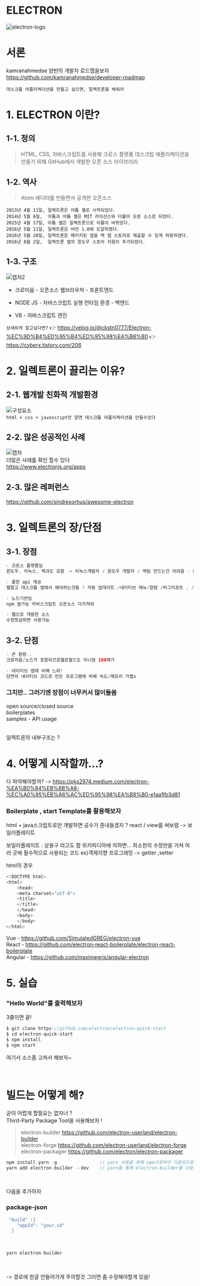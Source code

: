 
# ELECTRON
![electron-logo](https://user-images.githubusercontent.com/80228504/117521003-68c4d100-afe6-11eb-96fd-393e8e975e7f.PNG)


# 서론   
kamranahmedse 양반의 개발자 로드맵을보자    
https://github.com/kamranahmedse/developer-roadmap   

`데스크톱 어플리케이션을 만들고 싶으면, 일렉트론을 배워라`
   
   
# 1. ELECTRON 이란?   
## 1-1. 정의   
> HTML, CSS, 자바스크립트를 사용해 크로스 플랫폼 데스크탑 애플리케이션을 만들기 위해 GitHub에서 개발한 오픈 소스 라이브러리   
   
## 1-2. 역사   
> Atom 에디터를 만들면서 공개한 오픈소스   

```
2013년 4월 11일, 일렉트론은 아톰 셸로 시작되었다.
2014년 5월 6일,  아톰과 아톰 셸은 MIT 라이선스와 더불어 오픈 소스로 되었다.
2015년 4월 17일, 아톰 셸은 일렉트론으로 이름이 바뀌었다.
2016년 5월 11일, 일렉트론은 버전 1.0에 도달하였다.
2016년 5월 20일, 일렉트론은 패키지된 앱을 맥 앱 스토어로 제출할 수 있게 허용하였다.
2016년 8월 2일,  일렉트론 앱의 윈도우 스토어 지원이 추가되었다.
```
   
## 1-3. 구조   
![캡처2](https://user-images.githubusercontent.com/80228504/117522077-49c93d80-afec-11eb-8fda-417fc6e81746.PNG)   
+ 크로미움 - 오픈소스 웹브라우저   - 프론트엔드 
- NODE JS - 자바스크립트 실행 런타임 환경   - 백엔드
* V8 - 자바스크립트 엔진    

```상세하게 알고싶다면?``` 
👉 https://velog.io/@ckstn0777/Electron-%EC%9D%B4%ED%95%B4%ED%95%98%EA%B8%B0 
👉 https://cyberx.tistory.com/206 
   

# 2. 일렉트론이 끌리는 이유?    
## 2-1. 웹개발 친화적 개발환경   
![구성요소](https://user-images.githubusercontent.com/80228504/117521049-a590c800-afe6-11eb-84f3-30940510b165.PNG)      
`html + css + javascript만 알면 데스크톱 어플리케이션을 만들수있다`     
   
## 2-2. 많은 성공적인 사례   
![캡처](https://user-images.githubusercontent.com/80228504/117521720-30bf8d00-afea-11eb-8816-349fe48bd382.PNG)    
더많은 사례를 확인 할수 있다   
https://www.electronjs.org/apps
   
## 2-3. 많은 레퍼런스    
https://github.com/sindresorhus/awesome-electron     

   
      
# 3. 일렉트론의 장/단점   
   
## 3-1. 장점    
```swift
- 크로스 플랫폼임  
윈도우, 리눅스, 맥과도 호환 -> 리눅스개발자 / 윈도우 개발자 / 맥팀 만드는건 어려움 - 걍 웹팀하나만 있음됨

- 쿨한 api 제공 
웹말고 데스크톱 앱에서 해야하는것들 ? 자동 업데이트 /네이티브 메뉴/알람 /버그리포트 , /윈도우 인스톨러...

- 노드기반임 
npm 쌉가능 자바스크립트 오픈소스 다가져와

- 웹으로 개발한 소스 
수정쪼금하면 사용가능
```

## 3-2. 단점   
```swift
- 큰 용량.. 
크로미움/노드가 포함되므로헬로월드도 미니멈 100메가

- 네이티브 앱에 비해 느려!
당연히 네이티브 코드로 만든 프로그램에 비해 속도/메모리 가볍x
```
   
### 그치만.. 그러기엔 장점이 너무커서 많이들씀


open source/closed source  
boilerplates  
samples - API usage  

<br>  
일렉트론의 내부구조는 ?

# 4. 어떻게 시작할까...?  

다 파악해야할까? -> https://pks2974.medium.com/electron-%EA%B0%84%EB%8B%A8-%EC%A0%95%EB%A6%AC%ED%95%98%EA%B8%B0-e1aa1fb3d81

### Boilerplate , start Template를 활용해보자

html + java스크립트로만 개발하면 공수가 쥰내들겠지 ?
react / view를 써보렴 -> 보일러플레이트

보일러플레이트 : 상용구 라고도 함 
위키피디아에 의하면... 최소한의 수정만을 거쳐 여러 곳에 필수적으로 사용되는 코드
ex)객체지향 프로그래밍 ->  getter ,setter 

html의 경우
```swift
<!DOCTYPE html>
<html>
	<head>
	<meta charset="utf-8">
	<title>
	</title>
	</head>
	<body>
	</body>
</html>
```

Vue - https://github.com/SimulatedGREG/electron-vue  
React - https://github.com/electron-react-boilerplate/electron-react-boilerplate  
Angular - https://github.com/maximegris/angular-electron  



		
# 5. 실습 

### "Hello World"를 출력해보자 
3줄이면 끝!	

```swift
$ git clone https://github.com/electron/electron-quick-start 
$ cd electron-quick-start
$ npm install
$ npm start
```
	
여기서 소스좀 고쳐서 해보자~
	

<br>  

# 빌드는 어떻게 해?  
굳이 어렵게 할필요는 없자너 ?  
Third-Party Package Tool을 사용해보자 !  
   
> electron-builder  https://github.com/electron-userland/electron-builder  
electron-forge  https://github.com/electron-userland/electron-forge  
electron-packager https://github.com/electron/electron-packager  



```swift
npm install yarn -g                // yarn 사용을 위해 npm으로부터 다운로드받자
yarn add electron-builder --dev    // yarn을 통해 electron-builder를 다운로드받자 (--dev를 꼭 붙여주자 devDependency , dependency어디에 넣을것인지 정함. dev에 넣어줘야 잘동작)
```

<br>  

다음을 추가하자  

### package-json  
```swift
 "build" :{
    "appId": "your.id"
  }
```

<br>
  
```swift
yarn electron-builder
```
<br>

-> 경로에 한글 안들어가게 주의할것 그러면 좀 수정해야할게 있음!
